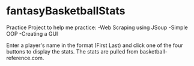 # fantasyBasketballStats
Practice Project to help me practice:
-Web Scraping using JSoup
-Simple OOP
-Creating a GUI

Enter a player's name in the format (First Last) and click one of the four buttons to display the stats. The stats are pulled from basketball-reference.com.
